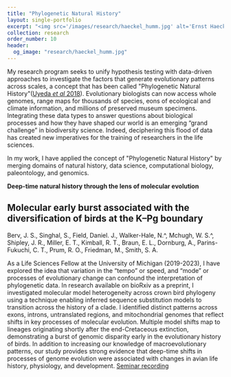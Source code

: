 ```yaml
---
title: "Phylogenetic Natural History"
layout: single-portfolio
excerpt: "<img src='/images/research/haeckel_humm.jpg' alt='Ernst Haeckel Hummingbirds Plate #99'>"
collection: research
order_number: 10
header: 
  og_image: "research/haeckel_humm.jpg"
---
```


My research program seeks to unify hypothesis testing with data-driven approaches to investigate the factors that generate evolutionary patterns across scales, a concept that has been called "Phylogenetic Natural History"([Uyeda *et al* 2018](https://academic.oup.com/sysbio/article/67/6/1091/4985805)). 
Evolutionary biologists can now access whole genomes, range maps for thousands of species, eons of ecological and climate information, and millions of preserved museum specimens. Integrating these data types to answer questions about biological processes and how they have shaped our world is an emerging “grand challenge” in biodiversity science. Indeed, deciphering this flood of data has created new imperatives for the training of researchers in the life sciences.

In my work, I have applied the concept of "Phylogenetic Natural History" by merging domains of natural history, data science, computational biology, paleontology, and genomics.

**Deep-time natural history through the lens of molecular evolution**

## Molecular early burst associated with the diversification of birds at the K–Pg boundary

Berv, J. S., Singhal, S., Field, Daniel. J., Walker-Hale, N.^, Mchugh, W. S.^, Shipley, J. R., Miller, E. T., Kimball, R. T., Braun, E. L., Dornburg, A., Parins-Fukuchi, C. T., Prum, R. O., Friedman, M., Smith, S. A.

As a Life Sciences Fellow at the University of Michigan (2019-2023), I have explored the idea that variation in the “tempo” or speed, and “mode” or processes of evolutionary change can confound the interpretation of phylogenetic data. In research available on bioRxiv as a preprint, I investigated molecular model heterogeneity across crown bird phylogeny using a technique enabling inferred sequence substitution models to transition across the history of a clade. I identified distinct patterns across exons, introns, untranslated regions, and mitochondrial genomes that reflect shifts in key processes of molecular evolution. Multiple model shifts map to lineages originating shortly after the end-Cretaceous extinction, demonstrating a burst of genomic disparity early in the evolutionary history of birds. In addition to increasing our knowledge of macroevolutionary patterns, our study provides strong evidence that deep-time shifts in processes of genome evolution were associated with changes in avian life history, physiology, and development. [Seminar recording]( https://bit.ly/berv_OIST_2022)